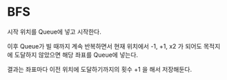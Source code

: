 # BFS

시작 위치를 Queue에 넣고 시작한다. 

이후 Queue가 빌 때까지 계속 반복하면서 현재 위치에서 -1, +1, x2 가 되어도 목적지에 도달하지 않았으면 해당 좌표를 Queue에 넣는다. 

결과는 좌표마다 이전 위치에 도달하기까지의 횟수 +1 을 해서 저장해둔다.